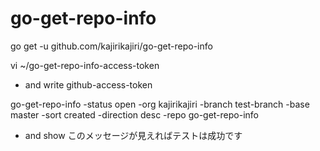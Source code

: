 # go-get-repo-info

go get -u github.com/kajirikajiri/go-get-repo-info

vi ~/go-get-repo-info-access-token

* and write github-access-token

go-get-repo-info -status open -org kajirikajiri -branch test-branch -base master -sort created -direction desc -repo go-get-repo-info

* and show このメッセージが見えればテストは成功です
